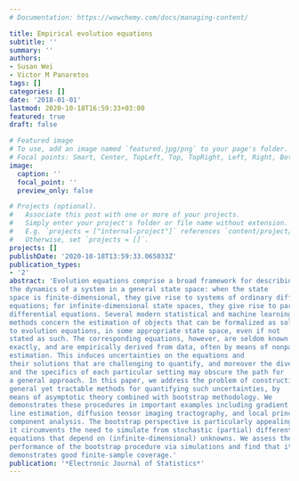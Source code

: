 ```yaml
---
# Documentation: https://wowchemy.com/docs/managing-content/

title: Empirical evolution equations
subtitle: ''
summary: ''
authors:
- Susan Wei
- Victor M Panaretos
tags: []
categories: []
date: '2018-01-01'
lastmod: 2020-10-18T16:59:33+03:00
featured: true
draft: false

# Featured image
# To use, add an image named `featured.jpg/png` to your page's folder.
# Focal points: Smart, Center, TopLeft, Top, TopRight, Left, Right, BottomLeft, Bottom, BottomRight.
image:
  caption: ''
  focal_point: ''
  preview_only: false

# Projects (optional).
#   Associate this post with one or more of your projects.
#   Simply enter your project's folder or file name without extension.
#   E.g. `projects = ["internal-project"]` references `content/project/deep-learning/index.md`.
#   Otherwise, set `projects = []`.
projects: []
publishDate: '2020-10-18T13:59:33.065033Z'
publication_types:
- '2'
abstract: 'Evolution equations comprise a broad framework for describing
the dynamics of a system in a general state space: when the state
space is finite-dimensional, they give rise to systems of ordinary differential
equations; for infinite-dimensional state spaces, they give rise to partial
differential equations. Several modern statistical and machine learning
methods concern the estimation of objects that can be formalized as solutions
to evolution equations, in some appropriate state space, even if not
stated as such. The corresponding equations, however, are seldom known
exactly, and are empirically derived from data, often by means of nonparametric
estimation. This induces uncertainties on the equations and
their solutions that are challenging to quantify, and moreover the diversity
and the specifics of each particular setting may obscure the path for
a general approach. In this paper, we address the problem of constructing
general yet tractable methods for quantifying such uncertainties, by
means of asymptotic theory combined with bootstrap methodology. We
demonstrates these procedures in important examples including gradient
line estimation, diffusion tensor imaging tractography, and local principal
component analysis. The bootstrap perspective is particularly appealing as
it circumvents the need to simulate from stochastic (partial) differential
equations that depend on (infinite-dimensional) unknowns. We assess the
performance of the bootstrap procedure via simulations and find that it
demonstrates good finite-sample coverage.'
publication: '*Electronic Journal of Statistics*'
---
```

